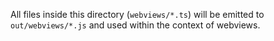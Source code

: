 All files inside this directory (`webviews/*.ts`) will be emitted to `out/webviews/*.js` and used within the context of webviews.